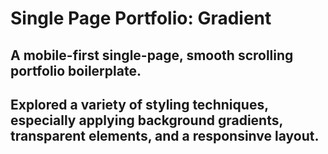 # Single Page Portfolio: Gradient

## A mobile-first single-page, smooth scrolling portfolio boilerplate.

## Explored a variety of styling techniques, especially applying background gradients, transparent elements, and a responsinve layout.